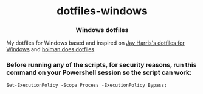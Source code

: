 <div align="center">
    <h1>dotfiles-windows</h1>
    <h3>Windows dotfiles</h3>
</div>

My dotfiles for Windows based and inspired on [Jay Harris's dotfiles for Windows](https://github.com/jayharris/dotfiles-windows) and [holman does dotfiles](https://github.com/holman/dotfiles).

### Before running any of the scripts, for security reasons, run this command on your Powershell session so the script can work:
    Set-ExecutionPolicy -Scope Process -ExecutionPolicy Bypass;
